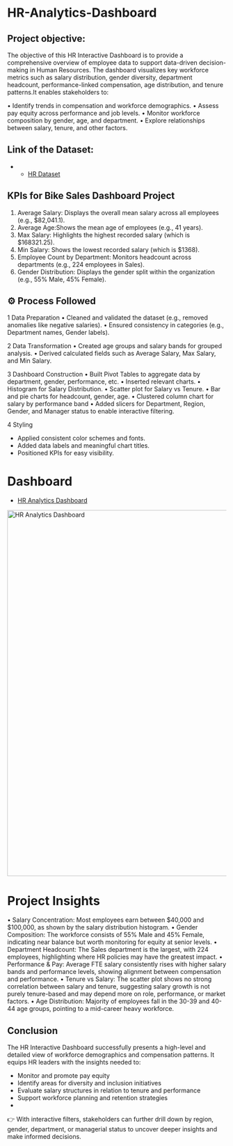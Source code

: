 # HR-Analytics-Dashboard

## Project objective: 
The objective of this HR Interactive Dashboard is to provide a comprehensive overview of employee data to support data-driven decision-making in Human Resources. The dashboard visualizes key workforce metrics such as salary distribution, gender diversity, department headcount, performance-linked compensation, age distribution, and tenure patterns.It enables stakeholders to:

• Identify trends in compensation and workforce demographics.
• Assess pay equity across performance and job levels.
• Monitor workforce composition by gender, age, and department.
• Explore relationships between salary, tenure, and other factors.

## Link of the Dataset: 
- - <a href= "HR Dataset.xlsx"> HR Dataset</a>

## KPIs for Bike Sales Dashboard Project
1. Average Salary: Displays the overall mean salary across all employees (e.g., $82,041.1).
2. Average Age:Shows the mean age of employees (e.g., 41 years).
3. Max Salary: Highlights the highest recorded salary (which is $168321.25).
4. Min Salary: Shows the lowest recorded salary (which is $1368).
5. Employee Count by Department: Monitors headcount across departments (e.g., 224 employees in Sales).
6. Gender Distribution: Displays the gender split within the organization (e.g., 55% Male, 45% Female).

## ⚙️ Process Followed
1 Data Preparation
• Cleaned and validated the dataset (e.g., removed anomalies like negative salaries).
• Ensured consistency in categories (e.g., Department names, Gender labels).

2 Data Transformation
• Created age groups and salary bands for grouped analysis.
• Derived calculated fields such as Average Salary, Max Salary, and Min Salary.

3 Dashboard Construction
• Built Pivot Tables to aggregate data by department, gender, performance, etc.
• Inserted relevant charts.
• Histogram for Salary Distribution.
• Scatter plot for Salary vs Tenure.
• Bar and pie charts for headcount, gender, age.
• Clustered column chart for salary by performance band
• Added slicers for Department, Region, Gender, and Manager status to enable interactive filtering.

4 Styling
- Applied consistent color schemes and fonts.
- Added data labels and meaningful chart titles.
- Positioned KPIs for easy visibility.

# Dashboard
- <a href= "HR Analytics Dashboard.png"> HR Analytics Dashboard</a>
<img width="841" alt="HR Analytics Dashboard" src="https://github.com/user-attachments/assets/60e09fae-8f4a-4199-910a-6e72f0553ac3" />

# Project Insights
• Salary Concentration: Most employees earn between $40,000 and $100,000, as shown by the salary distribution histogram.
• Gender Composition: The workforce consists of 55% Male and 45% Female, indicating near balance but worth monitoring for equity at senior levels.
• Department Headcount: The Sales department is the largest, with 224 employees, highlighting where HR policies may have the greatest impact.
• Performance & Pay: Average FTE salary consistently rises with higher salary bands and performance levels, showing alignment between compensation and performance.
• Tenure vs Salary: The scatter plot shows no strong correlation between salary and tenure, suggesting salary growth is not purely tenure-based and may depend more on role, performance, or market factors.
• Age Distribution: Majority of employees fall in the 30-39 and 40-44 age groups, pointing to a mid-career heavy workforce.


## Conclusion
The HR Interactive Dashboard successfully presents a high-level and detailed view of workforce demographics and compensation patterns. It equips HR leaders with the insights needed to:
- Monitor and promote pay equity
- Identify areas for diversity and inclusion initiatives
- Evaluate salary structures in relation to tenure and performance
- Support workforce planning and retention strategies
- 
👉 With interactive filters, stakeholders can further drill down by region, gender, department, or managerial status to uncover deeper insights and make informed decisions.
